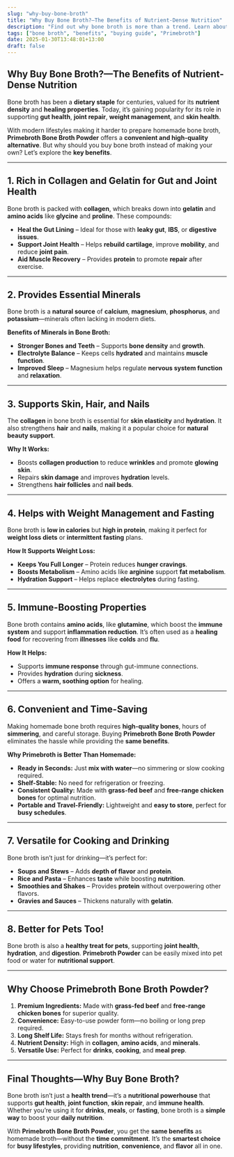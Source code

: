 ```yaml
---
slug: "why-buy-bone-broth"
title: "Why Buy Bone Broth?—The Benefits of Nutrient-Dense Nutrition"
description: "Find out why bone broth is more than a trend. Learn about its gut-healing, joint-supporting, and weight-loss benefits and why Primebroth Bone Broth Powder is the smarter, more convenient choice."
tags: ["bone broth", "benefits", "buying guide", "Primebroth"]
date: 2025-01-30T13:48:01+13:00
draft: false
---
```


## Why Buy Bone Broth?—The Benefits of Nutrient-Dense Nutrition  
Bone broth has been a **dietary staple** for centuries, valued for its **nutrient density** and **healing properties**. Today, it’s gaining popularity for its role in supporting **gut health**, **joint repair**, **weight management**, and **skin health**.  

With modern lifestyles making it harder to prepare homemade bone broth, **Primebroth Bone Broth Powder** offers a **convenient and high-quality alternative**. But why should you buy bone broth instead of making your own? Let’s explore the **key benefits**.  

---

## **1. Rich in Collagen and Gelatin for Gut and Joint Health**  
Bone broth is packed with **collagen**, which breaks down into **gelatin** and **amino acids** like **glycine** and **proline**. These compounds:  
- **Heal the Gut Lining** – Ideal for those with **leaky gut**, **IBS**, or **digestive issues**.  
- **Support Joint Health** – Helps **rebuild cartilage**, improve **mobility**, and reduce **joint pain**.  
- **Aid Muscle Recovery** – Provides **protein** to promote **repair** after exercise.  

---

## **2. Provides Essential Minerals**  
Bone broth is a **natural source** of **calcium**, **magnesium**, **phosphorus**, and **potassium**—minerals often lacking in modern diets.  

**Benefits of Minerals in Bone Broth:**  
- **Stronger Bones and Teeth** – Supports **bone density** and **growth**.  
- **Electrolyte Balance** – Keeps cells **hydrated** and maintains **muscle function**.  
- **Improved Sleep** – Magnesium helps regulate **nervous system function** and **relaxation**.  

---

## **3. Supports Skin, Hair, and Nails**  
The **collagen** in bone broth is essential for **skin elasticity** and **hydration**. It also strengthens **hair** and **nails**, making it a popular choice for **natural beauty support**.  

**Why It Works:**  
- Boosts **collagen production** to reduce **wrinkles** and promote **glowing skin**.  
- Repairs **skin damage** and improves **hydration** levels.  
- Strengthens **hair follicles** and **nail beds**.  

---

## **4. Helps with Weight Management and Fasting**  
Bone broth is **low in calories** but **high in protein**, making it perfect for **weight loss diets** or **intermittent fasting** plans.  

**How It Supports Weight Loss:**  
- **Keeps You Full Longer** – Protein reduces **hunger cravings**.  
- **Boosts Metabolism** – Amino acids like **arginine** support **fat metabolism**.  
- **Hydration Support** – Helps replace **electrolytes** during fasting.  

---

## **5. Immune-Boosting Properties**  
Bone broth contains **amino acids**, like **glutamine**, which boost the **immune system** and support **inflammation reduction**. It’s often used as a **healing food** for recovering from **illnesses** like **colds** and **flu**.  

**How It Helps:**  
- Supports **immune response** through gut-immune connections.  
- Provides **hydration** during **sickness**.  
- Offers a **warm, soothing option** for healing.  

---

## **6. Convenient and Time-Saving**  
Making homemade bone broth requires **high-quality bones**, hours of **simmering**, and careful storage. Buying **Primebroth Bone Broth Powder** eliminates the hassle while providing the **same benefits**.  

**Why Primebroth is Better Than Homemade:**  
- **Ready in Seconds:** Just **mix with water**—no simmering or slow cooking required.  
- **Shelf-Stable:** No need for refrigeration or freezing.  
- **Consistent Quality:** Made with **grass-fed beef** and **free-range chicken bones** for optimal nutrition.  
- **Portable and Travel-Friendly:** Lightweight and **easy to store**, perfect for **busy schedules**.  

---

## **7. Versatile for Cooking and Drinking**  
Bone broth isn’t just for drinking—it’s perfect for:  
- **Soups and Stews** – Adds **depth of flavor** and **protein**.  
- **Rice and Pasta** – Enhances **taste** while boosting **nutrition**.  
- **Smoothies and Shakes** – Provides **protein** without overpowering other flavors.  
- **Gravies and Sauces** – Thickens naturally with **gelatin**.  

---

## **8. Better for Pets Too!**  
Bone broth is also a **healthy treat for pets**, supporting **joint health**, **hydration**, and **digestion**. **Primebroth Powder** can be easily mixed into pet food or water for **nutritional support**.  

---

## **Why Choose Primebroth Bone Broth Powder?**  
1. **Premium Ingredients:** Made with **grass-fed beef** and **free-range chicken bones** for superior quality.  
2. **Convenience:** Easy-to-use powder form—no boiling or long prep required.  
3. **Long Shelf Life:** Stays fresh for months without refrigeration.  
4. **Nutrient Density:** High in **collagen**, **amino acids**, and **minerals**.  
5. **Versatile Use:** Perfect for **drinks**, **cooking**, and **meal prep**.  

---

## **Final Thoughts—Why Buy Bone Broth?**  
Bone broth isn’t just a **health trend**—it’s a **nutritional powerhouse** that supports **gut health**, **joint function**, **skin repair**, and **immune health**. Whether you’re using it for **drinks**, **meals**, or **fasting**, bone broth is a **simple way** to boost your **daily nutrition**.  

With **Primebroth Bone Broth Powder**, you get the **same benefits** as homemade broth—without the **time commitment**. It’s the **smartest choice** for **busy lifestyles**, providing **nutrition**, **convenience**, and **flavor** all in one.  
